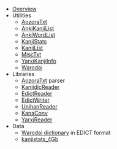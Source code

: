   * [Overview](Overview)
  * Utilities
    * [AozoraTxt](AozoraTxt)
    * [AnkiKanjiList](AnkiKanjiList)
    * [AnkiWordList](AnkiWordList)
    * [KanjiStats](KanjiStats)
    * [KanjiList](KanjiList)
    * [MiscTxt](MiscTxt)
    * [YarxiKanjiInfo](YarxiKanjiInfo)
    * [Warodai](Warodai)
  * Libraries
    * [AozoraTxt](AozoraTxt) parser
    * [KanjidicReader](KanjidicReader)
    * [EdictReader](EdictReader)
    * [EdictWriter](EdictWriter)
    * [UnihanReader](UnihanReader)
    * [KanaConv](KanaConv)
    * [YarxiReader](YarxiReader)
  * Data
    * [Warodai dictionary](Warodai) in EDICT format
    * [kanjistats\_4Gb](kanjistats_4Gb)